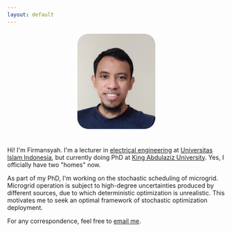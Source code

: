 ```yaml
---
layout: default
---
```


<style>
img {
  border-radius: 30px;
  display: block;
  margin-left: auto;
  margin-right: auto;
  margin-bottom: 35px;
}
</style>

<img src="images/me.jpg" alt="" style="padding-left: 5px; padding-bottom: 5px; padding-top: 5px; padding-right: 5px">

Hi! I'm Firmansyah. I'm a lecturer in <a href="https://ee.uii.ac.id/" target="_blank">electrical engineering</a> at <a href="https://www.uii.ac.id/" target="_blank">Universitas Islam Indonesia</a>, but currently doing PhD at <a href="https://www.kau.edu.sa/home_ENGLISH.aspx" target="_blank">King Abdulaziz University</a>. Yes, I officially have two "homes" now.

As part of my PhD, I'm working on the stochastic scheduling of microgrid. Microgrid operation is subject to high-degree uncertainties produced by different sources, due to which deterministic optimization is unrealistic. This motivates me to seek an optimal framework of stochastic optimization deployment.

For any correspondence, feel free to <a href="mailto:firmansyah.nur@uii.ac.id" target="_blank">email me</a>.

<!--
<div class="row">
  <div class="column left">
    <img src="images/me.jpg" alt="" style="padding-left: 5px; padding-bottom: 5px; padding-top: 5px; padding-right: 5px">
    &nbsp;
  </div>
  <div class="column middle">
    &nbsp;
  </div>
  <div class="column right">
    <p>Hi! I'm Firmansyah. I'm a lecturer in <a href="https://ee.uii.ac.id/" target="_blank">electrical engineering</a> at <a href="https://www.uii.ac.id/" target="_blank">Universitas Islam Indonesia</a>, but currently doing PhD at <a href="https://www.kau.edu.sa/home_ENGLISH.aspx" target="_blank">King Abdulaziz University</a>. Yes, I officially have two "homes" now.</p>

    <p>As part of my PhD, I'm working on the stochastic scheduling of microgrid. Microgrid operation is subject to high-degree uncertainties produced by different sources, due to which deterministic optimization is unrealistic. This motivates me to seek an optimal framework of stochastic optimization deployment.</p>

    <p>For any correspondence, feel free to <a href="mailto:firmansyah.nur@uii.ac.id" target="_blank">email me</a>.</p>
  </div>
</div>

## Website's Content

In this website, I put the following:
- about me ([here]({{ site.baseurl }}/about))
- random notes on science, engineering, and related topics ([here]({{ site.baseurl }}/notes))
- blog posts on mixed topics ([here]({{ site.baseurl }}/blog))

Notes and blog posts are mainly written in Indonesian.

-->